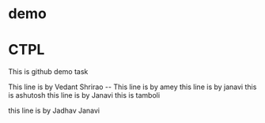 # demo

# CTPL
This is github demo task 

This line is by Vedant Shrirao --
This line is by amey 
this line is by janavi
this is ashutosh
this line is by Janavi
this is tamboli

this line is by Jadhav Janavi

